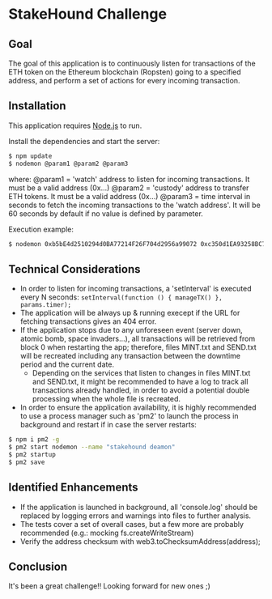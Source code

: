 # StakeHound Challenge

## Goal

The goal of this application is to continuously listen for transactions of the ETH token on the Ethereum blockchain (Ropsten) going to a specified address, and perform a set of actions for every incoming transaction.

## Installation

This application requires [Node.js](https://nodejs.org/) to run.

Install the dependencies and start the server:

```sh
$ npm update
$ nodemon @param1 @param2 @param3
```

where:
@param1 = 'watch' address to listen for incoming transactions. It must be a valid address (0x...)
@param2 = 'custody' address to transfer ETH tokens. It must be a valid address (0x...)
@param3 = time interval in seconds to fetch the incoming transactions to the 'watch address'. It will be 60 seconds by default if no value is defined by parameter.

Execution example:

```sh
$ nodemon 0xb5bE4d2510294d0BA77214F26F704d2956a99072 0xc350d1EA93258BC789CEc0FbE283Dc0BA5f5A899 5
```

## Technical Considerations

* In order to listen for incoming transactions, a 'setInterval' is executed every N seconds:
    `setInterval(function () { manageTX() }, params.timer);`
* The application will be always up & running execept if the URL for fetching transactions gives an 404 error.
* If the application stops due to any unforeseen event (server down, atomic bomb, space invaders...), all transactions will be retrieved from block 0 when restarting the app; therefore, files MINT.txt and SEND.txt will be recreated including any transaction between the downtime period and the current date.
    * Depending on the services that listen to changes in files MINT.txt and SEND.txt, it might be recommended to have a log to track all transactions already handled, in order to avoid a potential double processing when the whole file is recreated.
* In order to ensure the application availability, it is highly recommended to use a process manager such as 'pm2' to launch the process in background and restart if in case the server restarts:
```sh
$ npm i pm2 -g
$ pm2 start nodemon --name "stakehound deamon"
$ pm2 startup
$ pm2 save
```

## Identified Enhancements

* If the application is launched in background, all 'console.log' should be replaced by logging errors and warnings into files to further analysis.
* The tests cover a set of overall cases, but a few more are probably recommended (e.g.: mocking fs.createWriteStream)
* Verify the address checksum with web3.toChecksumAddress(address);

## Conclusion

It's been a great challenge!! Looking forward for new ones ;)
